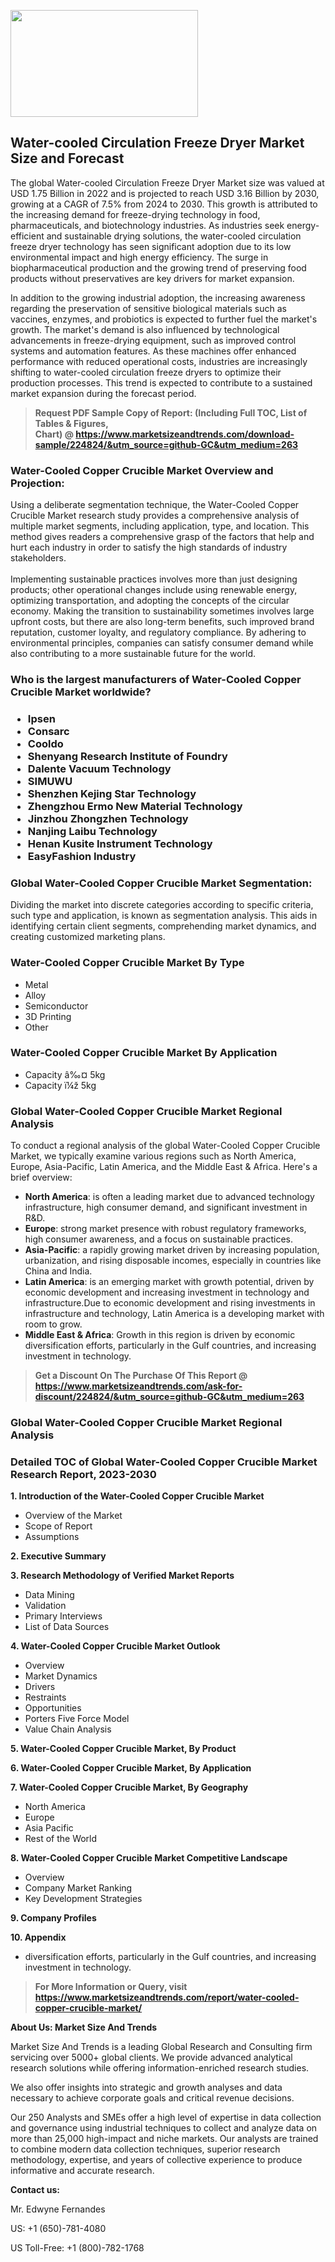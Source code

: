 <p><img class="alignnone size-medium wp-image-20088" src="https://ffe5etoiles.com/wp-content/uploads/2024/12/MST1-300x171.png" alt="" width="300" height="171" /></p><h2>Water-cooled Circulation Freeze Dryer Market Size and Forecast</h2><p>The global Water-cooled Circulation Freeze Dryer Market size was valued at USD 1.75 Billion in 2022 and is projected to reach USD 3.16 Billion by 2030, growing at a CAGR of 7.5% from 2024 to 2030. This growth is attributed to the increasing demand for freeze-drying technology in food, pharmaceuticals, and biotechnology industries. As industries seek energy-efficient and sustainable drying solutions, the water-cooled circulation freeze dryer technology has seen significant adoption due to its low environmental impact and high energy efficiency. The surge in biopharmaceutical production and the growing trend of preserving food products without preservatives are key drivers for market expansion.</p><p>In addition to the growing industrial adoption, the increasing awareness regarding the preservation of sensitive biological materials such as vaccines, enzymes, and probiotics is expected to further fuel the market's growth. The market's demand is also influenced by technological advancements in freeze-drying equipment, such as improved control systems and automation features. As these machines offer enhanced performance with reduced operational costs, industries are increasingly shifting to water-cooled circulation freeze dryers to optimize their production processes. This trend is expected to contribute to a sustained market expansion during the forecast period.</p></p><blockquote id="" class=""><strong>Request PDF Sample Copy of Report: (Including Full TOC, List of Tables &amp; Figures, Chart)&nbsp;@&nbsp;<strong><a href="https://www.marketsizeandtrends.com/download-sample/224824/&utm_source=github-GC&utm_medium=263" target="_blank">https://www.marketsizeandtrends.com/download-sample/224824/&utm_source=github-GC&utm_medium=263</a></strong></strong></blockquote><h3 id="" class="">Water-Cooled Copper Crucible Market&nbsp;Overview and Projection:</h3><p id="" class="">Using a deliberate segmentation technique, the Water-Cooled Copper Crucible Market research study provides a comprehensive analysis of multiple market segments, including application, type, and location. This method gives readers a comprehensive grasp of the factors that help and hurt each industry in order to satisfy the high standards of industry stakeholders. <br /> <br />Implementing sustainable practices involves more than just designing products; other operational changes include using renewable energy, optimizing transportation, and adopting the concepts of the circular economy. Making the transition to sustainability sometimes involves large upfront costs, but there are also long-term benefits, such improved brand reputation, customer loyalty, and regulatory compliance. By adhering to environmental principles, companies can satisfy consumer demand while also contributing to a more sustainable future for the world.</p><h3 id="" class="">Who is the largest manufacturers of&nbsp;Water-Cooled Copper Crucible Market worldwide?</h3><h3 class=""><p><ul><li>Ipsen </li><li> Consarc </li><li> Cooldo </li><li> Shenyang Research Institute of Foundry </li><li> Dalente Vacuum Technology </li><li> SIMUWU </li><li> Shenzhen Kejing Star Technology </li><li> Zhengzhou Ermo New Material Technology </li><li> Jinzhou Zhongzhen Technology </li><li> Nanjing Laibu Technology </li><li> Henan Kusite Instrument Technology </li><li> EasyFashion Industry</li></ul></p></h3><h3 id="" class="">Global&nbsp;Water-Cooled Copper Crucible Market Segmentation:</h3><p id="" class="">Dividing the market into discrete categories according to specific criteria, such type and application, is known as segmentation analysis. This aids in identifying certain client segments, comprehending market dynamics, and creating customized marketing plans.</p><h3 id="" class="">Water-Cooled Copper Crucible Market&nbsp;By Type</h3><p><p><ul><li>Metal</li><li> Alloy</li><li> Semiconductor</li><li> 3D Printing</li><li> Other</p></li></ul></p></p><h3 id="" class="">Water-Cooled Copper Crucible Market&nbsp;By Application</h3><p class=""><p><ul><li>Capacity â‰¤ 5kg</li><li> Capacity ï¼ž 5kg</li></ul></p></p><h3 id="" class="">Global Water-Cooled Copper Crucible Market Regional Analysis</h3><p id="" class="">To conduct a regional analysis of the global Water-Cooled Copper Crucible Market, we typically examine various regions such as North America, Europe, Asia-Pacific, Latin America, and the Middle East &amp; Africa. Here's a brief overview:</p><ul><li><strong>North America</strong>: is often a leading market due to advanced technology infrastructure, high consumer demand, and significant investment in R&amp;D.</li><li><strong>Europe</strong>: strong market presence with robust regulatory frameworks, high consumer awareness, and a focus on sustainable practices.</li><li><strong>Asia-Pacific</strong>: a rapidly growing market driven by increasing population, urbanization, and rising disposable incomes, especially in countries like China and India.</li><li><strong>Latin America</strong>: is an emerging market with growth potential, driven by economic development and increasing investment in technology and infrastructure.Due to economic development and rising investments in infrastructure and technology, Latin America is a developing market with room to grow.</li><li><strong>Middle East &amp; Africa</strong>: Growth in this region is driven by economic diversification efforts, particularly in the Gulf countries, and increasing investment in technology.</li></ul><blockquote id="" class=""><strong>Get a Discount On The Purchase Of This Report @ <strong><a href="https://www.marketsizeandtrends.com/ask-for-discount/224824/&utm_source=github-GC&utm_medium=263" target="_blank">https://www.marketsizeandtrends.com/ask-for-discount/224824/&utm_source=github-GC&utm_medium=263</a></strong></strong></blockquote><h3 id="" class="">Global Water-Cooled Copper Crucible Market Regional Analysis</h3><h3 id="" class="">Detailed TOC of Global Water-Cooled Copper Crucible Market Research Report, 2023-2030</h3><p id="" class=""><strong>1. Introduction of the Water-Cooled Copper Crucible Market</strong></p><ul><li>Overview of the Market</li><li>Scope of Report</li><li>Assumptions</li></ul><p id="" class=""><strong>2. Executive Summary</strong></p><p id="" class=""><strong>3. Research Methodology of Verified Market Reports</strong></p><ul><li>Data Mining</li><li>Validation</li><li>Primary Interviews</li><li>List of Data Sources</li></ul><p id="" class=""><strong>4. Water-Cooled Copper Crucible Market Outlook</strong></p><ul><li>Overview</li><li>Market Dynamics</li><li>Drivers</li><li>Restraints</li><li>Opportunities</li><li>Porters Five Force Model</li><li>Value Chain Analysis</li></ul><p id="" class=""><strong>5. Water-Cooled Copper Crucible Market, By Product</strong></p><p id="" class=""><strong>6. Water-Cooled Copper Crucible Market, By Application</strong></p><p id="" class=""><strong>7. Water-Cooled Copper Crucible Market, By Geography</strong></p><ul><li>North America</li><li>Europe</li><li>Asia Pacific</li><li>Rest of the World</li></ul><p id="" class=""><strong>8. Water-Cooled Copper Crucible Market Competitive Landscape</strong></p><ul><li>Overview</li><li>Company Market Ranking</li><li>Key Development Strategies</li></ul><p id="" class=""><strong>9. Company Profiles</strong></p><p id="" class=""><strong>10. Appendix</strong></p><ul><li>diversification efforts, particularly in the Gulf countries, and increasing investment in technology.</li></ul><blockquote id="" class=""><strong>For More Information or Query, visit <strong><strong><a href="https://www.marketsizeandtrends.com/report/water-cooled-copper-crucible-market/" target="_blank">https://www.marketsizeandtrends.com/report/water-cooled-copper-crucible-market/</a></strong></strong></strong></blockquote><p id="" class=""><strong>About Us: Market Size And Trends</strong></p><p id="" class="">Market Size And Trends is a leading Global Research and Consulting firm servicing over 5000+ global clients. We provide advanced analytical research solutions while offering information-enriched research studies.</p><p id="" class="">We also offer insights into strategic and growth analyses and data necessary to achieve corporate goals and critical revenue decisions.</p><p id="" class="">Our 250 Analysts and SMEs offer a high level of expertise in data collection and governance using industrial techniques to collect and analyze data on more than 25,000 high-impact and niche markets. Our analysts are trained to combine modern data collection techniques, superior research methodology, expertise, and years of collective experience to produce informative and accurate research.</p><p id="" class=""><strong>Contact us:</strong></p><p id="" class="">Mr. Edwyne Fernandes</p><p id="" class="">US: +1 (650)-781-4080</p><p id="" class="">US Toll-Free: +1 (800)-782-1768</p>

